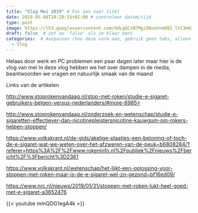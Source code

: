 ```yaml
---
title: "Vlog Mei 2019" # Pas aan naar titel
date: 2019-05-08T18:28:53+02:00 # controleer datum/tijd
type: post
image: https://lh3.googleusercontent.com/ddLqGCzN7MgiO0oaVnm08I_ltC3m035XuwzXyv3vGoA0_EtzjXQIK90Xymp-uVj0p3lQf4_W1p-GKiOZepxog12niP4U8XEU79gBa89sRhdFXpr1WXPse7U-cehECUKH0Csn6F58rJGzhY6CPkfAgTLyhFrcrfQx2YfXLtQhSxM03OjYZTNi0koD4UaP5hleRCFofV7FKERoHIrQTwP61gP2u1n4yHHCxffkL08Q4N-ZmodlT4w6uaO31Pf7utnHJwJAk_3q5vxrAWRDPTL4qca5R7SnaMv3CCrekAMU_jFqhAcPBlZgAaWzZ8UGB9cuKF0BRgzpYZhE3udxtH9x3hOBgKr6fDWtayOE6EbKCRUJ4p-Y0RO09T7hPKoL9EWYIJUOZgj9htxz0ndLqvwVSICWTU_gfYPx11WnReNIh7GGrjVtgm4Q-vAa4Xc39k6eRfEgDSzzApPbp84lE5Ky1yyVhO8Hbl9GP7Ok4nBDUzZiQBHMKeiDH5tvGVPX_BrjqBROu_GcKuwOg-ae_n0AywP96cwDWz06OtumeVl5YpDUDAKCRZ2AZfOBYMunr9JCJNVYGKkJUEKWygm7prGLlvb4gF7-hunNno0iCGh_5Fbun8nmhdI7Ap8yjA_W353fyq62CctShZFI04KkSAGXNHLNEt6oZVnczyLt0AP2lQMRTA9EjevqH90435CLciEEznMAWXg2pppbNyrAp4CUOZgFDw=w960-h540-no
draft: false  # zet op 'false' als je klaar bent
categories:  # Aanpassen (hou deze vorm aan, gebruik geen tabs, alleen spaties)
  - Vlog
---
```


Helaas door werk en PC problemen een paar dagen later maar hier is de vlog van mei
In deze vlog hebben we het over dampen in de media, beantwoorden we vragen en natuurlijk smaak van de maand

Links van de artikelen

http://www.stoprokenvandaag.nl/stop-met-roken/studie-e-sigaret-gebruikers-belgen-versus-nederlanders/#more-6985>

http://www.stoprokenvandaag.nl/onderzoek-en-wetenschap/studie-e-sigaretten-effectiever-dan-nicotinepleistersnicotine-kauwgum-om-rokers-helpen-stoppen/

https://www.volkskrant.nl/de-gids/akelige-plaatjes-een-beloning-of-toch-de-e-sigaret-wat-we-weten-over-het-afzweren-van-de-peuk~b6808284/?referer=https%3A%2F%2Fwww.rokeninfo.nl%2Fpubliek%2Fnieuws%2Fbericht%2F%3Fbericht%3D2361

https://www.volkskrant.nl/wetenschap/het-lijkt-een-oplossing-voor-stoppen-met-roken-maar-is-de-e-sigaret-wel-zo-gezond~bf16ed09/

https://www.nrc.nl/nieuws/2019/01/31/stoppen-met-roken-lukt-heel-goed-met-e-sigaret-a3652476

{{< youtube mmQDG1egA4k >}}
